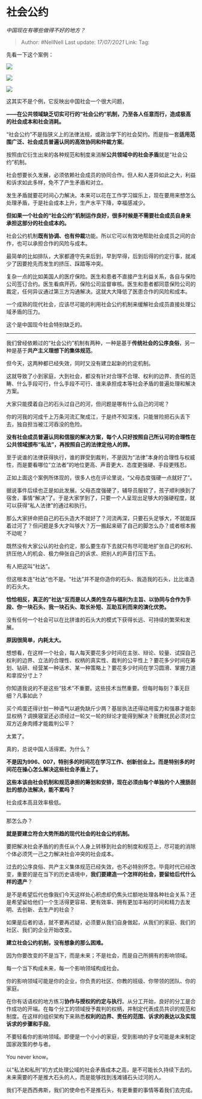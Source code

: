 # 社会公约
*中国现在有哪些做得不好的地方？*

> Author: #NellNell 
> Last update: *17/07/2021* 
> Link:
> Tag:   
  
先看一下这个案例：

![](https://pic1.zhimg.com/50/v2-1f769d1e6029a46bcb065d5a12c2d0e0_720w.jpg?source=1940ef5c)

  

![](https://pic2.zhimg.com/50/v2-f62415afb2ab53fbc45e95342d74ab0d_720w.jpg?source=1940ef5c)

  

![](https://pic3.zhimg.com/50/v2-705f93f07e62b5dad6ea146e4c716315_720w.jpg?source=1940ef5c)

这其实不是个例，它反映出中国社会一个很大问题，

**——在公共领域缺乏切实可行的“社会公约”机制，乃至各人任意而行，造成极高的社会成本和社会消耗。**

“社会公约”不是指狭义上的法律法规，或政治学下的社会契约。而是指一套**适用范围广泛、社会成员普遍认同的高效协同和仲裁方案**。

按照由它衍生出来的各种规范和制度来消解**公共领域中的社会矛盾**就是“社会公约”机制。

社会想要长久发展，必须依赖社会成员的协同合作。但人和人差异如此之大，利益和诉求如此多样，免不了产生矛盾和对立。

发生矛盾就要花时间心力解决。本来可以花在工作学习娱乐上，现在要用来想怎么处理矛盾，于是社会成本上升，生产水平下降，幸福感减少。

**但如果一个社会的“社会公约”机制运作良好，很多时候是不需要社会成员自身来承担这部分的社会成本的。**

社会公约机制**既有协调、也有仲裁**功能。所以它可以有效地帮助社会成员之间的合作，也可以承担合作的风险与成本。

最简单的比如排队，大家都遵守先来后到，早到早得，后到后得的约定行事，就减少了因要抢先而发生的挤压、踩踏等冲突。

复杂一点的比如美国人的医疗保险。医生和患者不直接产生利益关系，各自与保险公司签订合约。医生看病开药，保险公司监督审核。医生和患者都同意保险公司的裁定，任何异议通过第三方沟通解决。这就大大降低了医患合作的风险和成本。

一个成熟的现代社会，应该尽可能的利用社会公约机制来缓解社会成员直接处理公域矛盾的压力。

这个是中国现今社会特别缺乏的。

---

我们曾经依赖过的“社会公约”机制有两种，一种是基于**传统社会的公序良俗**，另一种是基于**共产主义理想下的集体规范**。

但今天，这两种都已经失效，同时又没有建立起新的约定机制。

这就导致了小到家庭，大到社会，都没有针对合理不合理、权利的边界、责任的范畴、什么手段可行，什么手段不可行、谁来承担成本等社会矛盾的普遍处理和解决方案。

大家只能摸着自己的石头过自己的河，但问题是哪有什么自己的河呢？

你的河我的河成千上万条河流汇聚成江，于是终不知深浅，只能冒险把石头丢下去，独自担当被江河吞没的危险。

**没有社会成员普遍认同和信服的解决方案，每个人只好按照自己所认可的合理性在公共领域颁布“私法”，再按照自己的法律定他人的罪。**

至于说谁的法律获得执行，谁的罪受到裁判，不是因为“法律”本身的合理性与权威性，而是要看哪位“立法者”的地位更高、声音更大、态度更强硬、手段更残忍。

正如上面这个案例所体现的，很多人也在评论里说，“父母态度强硬一点就好了”。

据说事件后续也正是如此发展。父母态度强硬了，辅导员服软了，孩子顺利换到了宿舍，事情“解决”了。于是大家学到了，只要一个人呈现出足够大的强硬程度，就可以获得“私人法律”的通过和执行。

那么大家拼命把自己的石头造大不就好了？河流再深，只要石头足够大，不就能踩着过河了？但问题是多大才叫够大？万一搬起来砸了自己的脚怎么办？或者根本搬不动呢？

既然没有大家公认的社会约定，那么要生存下去就只有尽可能地扩张自己的权利、挤压他人的机会、极力伸张自己的诉求、把别人的声音打压下去。

有人把这叫“社达”。

但这根本连“社达”也不是。“社达”并不是你造你的石头、我造我的石头，比比谁造的石头大。

**恰恰相反，真正的”社达“反而是以人类的生存与福利为主旨、以协同与合作为手段、你一块石头、我一块石头、取长补短、互助互利而来的演化优势。**

没有任何一个社会可以在比拼谁的石头大的模式下获得长远、可持续的繁荣和发展。

**原因很简单，内耗太大。**

想想看，在这样一个社会，每人每天要花多少时间在主张、辩论、较量、试探自己权利的边界、立法的合理性、权柄的真实性、裁判的公平性上？要花多少时间在筹划、钻研、经营某一种话术、某一种策略上？要花多少时间在学习圆滑、掌握力道和拿捏分寸上？

你知道我说的不是这些“技术”不重要。这些技术当然重要。但每时每刻？事无巨细？凡事如此？

买个鸡蛋还得计划一种语气以避免缺斤少两？基层执法还得动用蛮力和强暴才能彰显权柄？调换寝室还必须经过一轮又一轮的辩论才能得到解决？街舞扰民必须对立双方近身肉搏才能裁判公平？

太累了。

真的，总说中国人活得累。为什么？

**不是因为996、007，特别多的时间花在学习工作、创新创业上。而是特别多的时间花在操心怎么解决这些社会矛盾上了。**

**这些本该由社会机制和规范承担的筹划和安排，现在必须由每个单独的个人搜肠刮肚的想办法解决，能不累吗？**

社会成本高且效率极低。

---

那怎么办？

**就是要建立符合大势所趋的现代社会的社会公约机制。**

要把解决社会矛盾的的责任从个人身上转移到社会的制度和规范上，尽可能的消除个体必须凭一己之力解决社会冲突的社会成本。

过去的公序良俗、共产主义集体规范已经失效，也不必特别怀念。毕竟时代已经改变，重要的是在当下的历史语境中，**我们要建造一个怎样的社会，要留给后代什么样的遗产**？

是不是希望后代也像我们今天这样处心积虑却仍焦头烂额地处理各种社会关系？还是希望留给他们一个生活得更容易、更有效率、拥有更加丰裕的时间和精力去发明、去创新、去生产的社会？

如果是后者的话，就不要再迟疑，必须要从我们自身做起，从我们的家庭、我们的社区、我们的企业开始改变。

**建立社会公约机制，没有想象的那么困难。**

因为你要改变的不是当下，而是未来；不是社会，而是自己所拥有的影响领域。

每一个当下构成未来，每一个影响领域构成社会。

你的影响领域可能是你的企业，你负责的社区、你教的班级、你带领的团队、你的家庭。

在你有话语权的地方练习**协作与授权的约定与执行**。从分工开始，良好的分工是合作成功的开端。在每个分工的领域授予裁判的权柄，并制定代表成员共识的规范和制度。在这样的组织架构下来熟悉**权利的边界、责任的范围、诉求的表达以及实现诉求的步骤和手段**。

不要轻看你的影响领域。即便是一个小小的家庭，受到影响的子女可能是未来制定国家政策的参与者。

You never know。

以“私法和私刑”的方式处理公域的社会矛盾成本之高，是不可能长久持续下去的。未来需要的不是推大石头的人，而是能够找到浅滩铺石头过河的人。

我们不是西西弗斯，我们的使命也不是推石头，有更重要的事情等着我们去完成。

